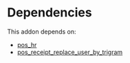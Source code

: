 # Dependencies

This addon depends on:

- [pos_hr](https://github.com/bringout/oca-ocb-pos)
- [pos_receipt_replace_user_by_trigram](https://github.com/bringout/oca-technical)
